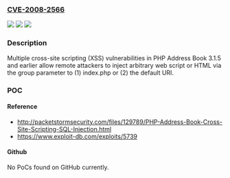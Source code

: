 ### [CVE-2008-2566](https://cve.mitre.org/cgi-bin/cvename.cgi?name=CVE-2008-2566)
![](https://img.shields.io/static/v1?label=Product&message=n%2Fa&color=blue)
![](https://img.shields.io/static/v1?label=Version&message=n%2Fa&color=blue)
![](https://img.shields.io/static/v1?label=Vulnerability&message=n%2Fa&color=brighgreen)

### Description

Multiple cross-site scripting (XSS) vulnerabilities in PHP Address Book 3.1.5 and earlier allow remote attackers to inject arbitrary web script or HTML via the group parameter to (1) index.php or (2) the default URI.

### POC

#### Reference
- http://packetstormsecurity.com/files/129789/PHP-Address-Book-Cross-Site-Scripting-SQL-Injection.html
- https://www.exploit-db.com/exploits/5739

#### Github
No PoCs found on GitHub currently.

